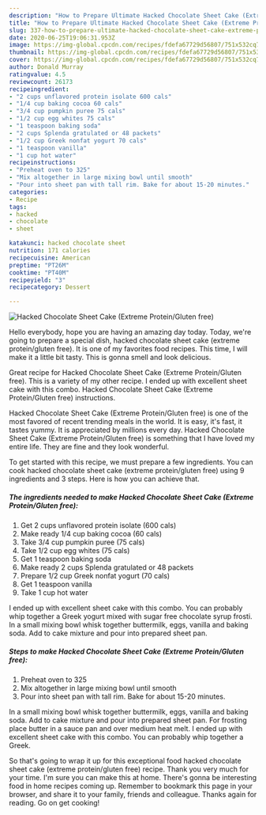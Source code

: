 ```yaml
---
description: "How to Prepare Ultimate Hacked Chocolate Sheet Cake (Extreme Protein/Gluten free)"
title: "How to Prepare Ultimate Hacked Chocolate Sheet Cake (Extreme Protein/Gluten free)"
slug: 337-how-to-prepare-ultimate-hacked-chocolate-sheet-cake-extreme-protein-gluten-free
date: 2020-06-25T19:06:31.953Z
image: https://img-global.cpcdn.com/recipes/fdefa67729d56807/751x532cq70/hacked-chocolate-sheet-cake-extreme-proteingluten-free-recipe-main-photo.jpg
thumbnail: https://img-global.cpcdn.com/recipes/fdefa67729d56807/751x532cq70/hacked-chocolate-sheet-cake-extreme-proteingluten-free-recipe-main-photo.jpg
cover: https://img-global.cpcdn.com/recipes/fdefa67729d56807/751x532cq70/hacked-chocolate-sheet-cake-extreme-proteingluten-free-recipe-main-photo.jpg
author: Donald Murray
ratingvalue: 4.5
reviewcount: 26173
recipeingredient:
- "2 cups unflavored protein isolate 600 cals"
- "1/4 cup baking cocoa 60 cals"
- "3/4 cup pumpkin puree 75 cals"
- "1/2 cup egg whites 75 cals"
- "1 teaspoon baking soda"
- "2 cups Splenda gratulated or 48 packets"
- "1/2 cup Greek nonfat yogurt 70 cals"
- "1 teaspoon vanilla"
- "1 cup hot water"
recipeinstructions:
- "Preheat oven to 325"
- "Mix altogether in large mixing bowl until smooth"
- "Pour into sheet pan with tall rim. Bake for about 15-20 minutes."
categories:
- Recipe
tags:
- hacked
- chocolate
- sheet

katakunci: hacked chocolate sheet 
nutrition: 171 calories
recipecuisine: American
preptime: "PT26M"
cooktime: "PT40M"
recipeyield: "3"
recipecategory: Dessert

---
```



![Hacked Chocolate Sheet Cake (Extreme Protein/Gluten free)](https://img-global.cpcdn.com/recipes/fdefa67729d56807/751x532cq70/hacked-chocolate-sheet-cake-extreme-proteingluten-free-recipe-main-photo.jpg)

Hello everybody, hope you are having an amazing day today. Today, we're going to prepare a special dish, hacked chocolate sheet cake (extreme protein/gluten free). It is one of my favorites food recipes. This time, I will make it a little bit tasty. This is gonna smell and look delicious.

Great recipe for Hacked Chocolate Sheet Cake (Extreme Protein/Gluten free). This is a variety of my other recipe. I ended up with excellent sheet cake with this combo. Hacked Chocolate Sheet Cake (Extreme Protein/Gluten free) instructions.

Hacked Chocolate Sheet Cake (Extreme Protein/Gluten free) is one of the most favored of recent trending meals in the world. It is easy, it's fast, it tastes yummy. It is appreciated by millions every day. Hacked Chocolate Sheet Cake (Extreme Protein/Gluten free) is something that I have loved my entire life. They are fine and they look wonderful.


To get started with this recipe, we must prepare a few ingredients. You can cook hacked chocolate sheet cake (extreme protein/gluten free) using 9 ingredients and 3 steps. Here is how you can achieve that.

<!--inarticleads1-->

##### The ingredients needed to make Hacked Chocolate Sheet Cake (Extreme Protein/Gluten free):

1. Get 2 cups unflavored protein isolate (600 cals)
1. Make ready 1/4 cup baking cocoa (60 cals)
1. Take 3/4 cup pumpkin puree (75 cals)
1. Take 1/2 cup egg whites (75 cals)
1. Get 1 teaspoon baking soda
1. Make ready 2 cups Splenda gratulated or 48 packets
1. Prepare 1/2 cup Greek nonfat yogurt (70 cals)
1. Get 1 teaspoon vanilla
1. Take 1 cup hot water


I ended up with excellent sheet cake with this combo. You can probably whip together a Greek yogurt mixed with sugar free chocolate syrup frosti. In a small mixing bowl whisk together buttermilk, eggs, vanilla and baking soda. Add to cake mixture and pour into prepared sheet pan. 

<!--inarticleads2-->

##### Steps to make Hacked Chocolate Sheet Cake (Extreme Protein/Gluten free):

1. Preheat oven to 325
1. Mix altogether in large mixing bowl until smooth
1. Pour into sheet pan with tall rim. Bake for about 15-20 minutes.


In a small mixing bowl whisk together buttermilk, eggs, vanilla and baking soda. Add to cake mixture and pour into prepared sheet pan. For frosting place butter in a sauce pan and over medium heat melt. I ended up with excellent sheet cake with this combo. You can probably whip together a Greek. 

So that's going to wrap it up for this exceptional food hacked chocolate sheet cake (extreme protein/gluten free) recipe. Thank you very much for your time. I'm sure you can make this at home. There's gonna be interesting food in home recipes coming up. Remember to bookmark this page in your browser, and share it to your family, friends and colleague. Thanks again for reading. Go on get cooking!
